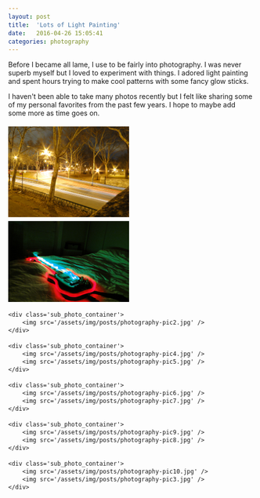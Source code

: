 ```yaml
---
layout: post
title:  'Lots of Light Painting'
date:   2016-04-26 15:05:41
categories: photography
---
```


Before I became all lame, I use to be fairly into photography. I was never superb myself but I loved to experiment with things. I adored light painting and spent hours trying to make cool patterns with some fancy glow sticks.

I haven't been able to take many photos recently but I felt like sharing some of my personal favorites from the past few years. I hope to maybe add some more as time goes on.

<style>
    .photo_container {
    }

    .photo_container img {
        margin: 0;
        padding: 5px 5px 0 0;
    }

    .sub_photo_container {
        width: 49%;
        display: inline-block;
        vertical-align: top;
    }

</style>

<div class='photo_container'>
    <div class='sub_photo_container'>
        <img src='/assets/img/posts/photography-pic1.jpg' />
        <img src='/assets/img/posts/photography-pic11.jpg' />
    </div>

    <div class='sub_photo_container'>
        <img src='/assets/img/posts/photography-pic2.jpg' />
    </div>

    <div class='sub_photo_container'>
        <img src='/assets/img/posts/photography-pic4.jpg' />
        <img src='/assets/img/posts/photography-pic5.jpg' />
    </div>

    <div class='sub_photo_container'>
        <img src='/assets/img/posts/photography-pic6.jpg' />
        <img src='/assets/img/posts/photography-pic7.jpg' />
    </div>

    <div class='sub_photo_container'>
        <img src='/assets/img/posts/photography-pic9.jpg' />
        <img src='/assets/img/posts/photography-pic8.jpg' />
    </div>

    <div class='sub_photo_container'>
        <img src='/assets/img/posts/photography-pic10.jpg' />
        <img src='/assets/img/posts/photography-pic3.jpg' />
    </div>
</div>